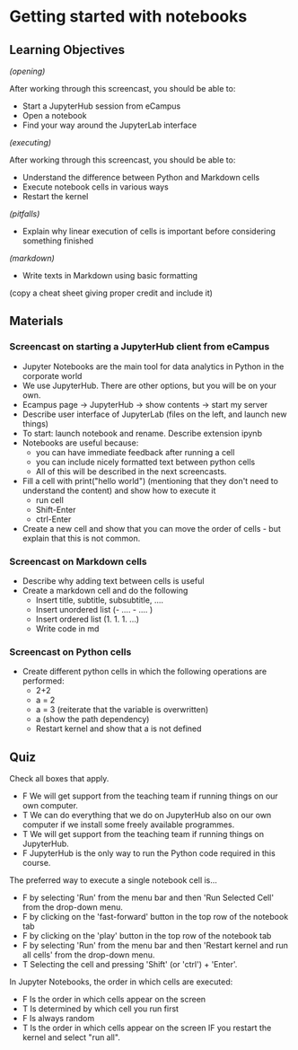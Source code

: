 # Getting started with notebooks

## Learning Objectives

*(opening)*

After working through this screencast, you should be able to:

- Start a JupyterHub session from eCampus
- Open a notebook
- Find your way around the JupyterLab interface

*(executing)*

After working through this screencast, you should be able to:

- Understand the difference between Python and Markdown cells
- Execute notebook cells in various ways
- Restart the kernel

*(pitfalls)*

- Explain why linear execution of cells is important before considering something
  finished

*(markdown)*

- Write texts in Markdown using basic formatting

(copy a cheat sheet giving proper credit and include it)

## Materials

### Screencast on starting a JupyterHub client from eCampus

- Jupyter Notebooks are the main tool for data analytics in Python in the corporate
  world
- We use JupyterHub. There are other options, but you will be on your own.
- Ecampus page -> JupyterHub -> show contents -> start my server
- Describe user interface of JupyterLab (files on the left, and launch new things)
- To start: launch notebook and rename. Describe extension ipynb
- Notebooks are useful because:
  - you can have immediate feedback after running a cell
  - you can include nicely formatted text between python cells
  - All of this will be described in the next screencasts.
- Fill a cell with print("hello world") (mentioning that they don't need to understand
  the content) and show how to execute it
  - run cell
  - Shift-Enter
  - ctrl-Enter
- Create a new cell and show that you can move the order of cells - but explain that
  this is not common.

### Screencast on Markdown cells

- Describe why adding text between cells is useful
- Create a markdown cell and do the following
  - Insert title, subtitle, subsubtitle, ....
  - Insert unordered list (- .... - .... )
  - Insert ordered list (1. 1. 1. ...)
  - Write code in md

### Screencast on Python cells

- Create different python cells in which the following operations are performed:
  - 2+2
  - a = 2
  - a = 3 (reiterate that the variable is overwritten)
  - a (show the path dependency)
  - Restart kernel and show that a is not defined

## Quiz

Check all boxes that apply.

- F We will get support from the teaching team if running things on our own computer.
- T We can do everything that we do on JupyterHub also on our own computer if we install
  some freely available programmes.
- T We will get support from the teaching team if running things on JupyterHub.
- F JupyterHub is the only way to run the Python code required in this course.

The preferred way to execute a single notebook cell is...

- F by selecting 'Run' from the menu bar and then 'Run Selected Cell' from the drop-down
  menu.
- F by clicking on the 'fast-forward' button in the top row of the notebook tab
- F by clicking on the 'play' button in the top row of the notebook tab
- F by selecting 'Run' from the menu bar and then 'Restart kernel and run all cells'
  from the drop-down menu.
- T Selecting the cell and pressing 'Shift' (or 'ctrl') + 'Enter'.

In Jupyter Notebooks, the order in which cells are executed:

- F Is the order in which cells appear on the screen
- T Is determined by which cell you run first
- F Is always random
- T Is the order in which cells appear on the screen IF you restart the kernel and
  select "run all".
